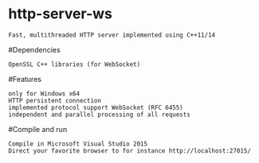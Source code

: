 # http-server-ws

    Fast, multithreaded HTTP server implemented using C++11/14

#Dependencies

    OpenSSL C++ libraries (for WebSocket)

#Features

    only for Windows x64
    HTTP persistent connection
    implemented protocol support WebSocket (RFC 6455)
    independent and parallel processing of all requests

#Compile and run

    Compile in Microsoft Visual Studio 2015
    Direct your favorite browser to for instance http://localhost:27015/

